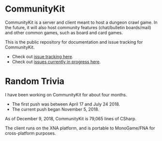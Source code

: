 # CommunityKit
CommunityKit is a server and client meant to host a dungeon crawl game. In the future, it will also host community features (chat/bulletin boards/mail) and other common games, such as board and card games.

This is the public repository for documentation and issue tracking for CommunityKit.
* Check out [issue tracking here](https://github.com/ZaneDubya/CommunityKitPublic/issues).
* Check out [issues currently in progress here](https://github.com/ZaneDubya/CommunityKitPublic/projects/1).

# Random Trivia
I have been working on CommunityKit for about four months.
* The first push was between April 17 and July 24 2018.
* The current push began November 5, 2018.

As of December 9, 2018, CommunityKit is 79,065 lines of CSharp.

The client runs on the XNA platform, and is portable to MonoGame/FNA for cross-platform purposes.
